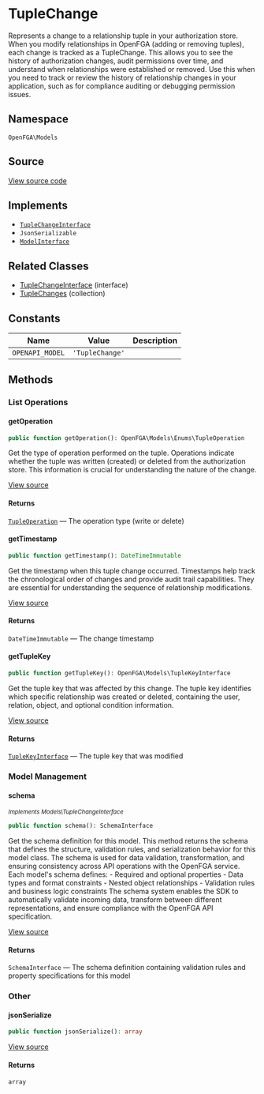 # TupleChange

Represents a change to a relationship tuple in your authorization store. When you modify relationships in OpenFGA (adding or removing tuples), each change is tracked as a TupleChange. This allows you to see the history of authorization changes, audit permissions over time, and understand when relationships were established or removed. Use this when you need to track or review the history of relationship changes in your application, such as for compliance auditing or debugging permission issues.

## Namespace
`OpenFGA\Models`

## Source
[View source code](https://github.com/evansims/openfga-php/blob/main/src/Models/TupleChange.php)

## Implements
* [`TupleChangeInterface`](TupleChangeInterface.md)
* `JsonSerializable`
* [`ModelInterface`](ModelInterface.md)

## Related Classes
* [TupleChangeInterface](Models/TupleChangeInterface.md) (interface)
* [TupleChanges](Models/Collections/TupleChanges.md) (collection)

## Constants
| Name | Value | Description |
|------|-------|-------------|
| `OPENAPI_MODEL` | `'TupleChange'` |  |

## Methods

### List Operations
#### getOperation

```php
public function getOperation(): OpenFGA\Models\Enums\TupleOperation
```

Get the type of operation performed on the tuple. Operations indicate whether the tuple was written (created) or deleted from the authorization store. This information is crucial for understanding the nature of the change.

[View source](https://github.com/evansims/openfga-php/blob/main/src/Models/TupleChange.php#L80)

#### Returns
[`TupleOperation`](Models/Enums/TupleOperation.md) — The operation type (write or delete)
#### getTimestamp

```php
public function getTimestamp(): DateTimeImmutable
```

Get the timestamp when this tuple change occurred. Timestamps help track the chronological order of changes and provide audit trail capabilities. They are essential for understanding the sequence of relationship modifications.

[View source](https://github.com/evansims/openfga-php/blob/main/src/Models/TupleChange.php#L89)

#### Returns
`DateTimeImmutable` — The change timestamp
#### getTupleKey

```php
public function getTupleKey(): OpenFGA\Models\TupleKeyInterface
```

Get the tuple key that was affected by this change. The tuple key identifies which specific relationship was created or deleted, containing the user, relation, object, and optional condition information.

[View source](https://github.com/evansims/openfga-php/blob/main/src/Models/TupleChange.php#L98)

#### Returns
[`TupleKeyInterface`](TupleKeyInterface.md) — The tuple key that was modified
### Model Management
#### schema

*<small>Implements Models\TupleChangeInterface</small>*

```php
public function schema(): SchemaInterface
```

Get the schema definition for this model. This method returns the schema that defines the structure, validation rules, and serialization behavior for this model class. The schema is used for data validation, transformation, and ensuring consistency across API operations with the OpenFGA service. Each model&#039;s schema defines: - Required and optional properties - Data types and format constraints - Nested object relationships - Validation rules and business logic constraints The schema system enables the SDK to automatically validate incoming data, transform between different representations, and ensure compliance with the OpenFGA API specification.

[View source](https://github.com/evansims/openfga-php/blob/main/src/Models/ModelInterface.php#L52)

#### Returns
`SchemaInterface` — The schema definition containing validation rules and property specifications for this model
### Other
#### jsonSerialize

```php
public function jsonSerialize(): array
```

[View source](https://github.com/evansims/openfga-php/blob/main/src/Models/TupleChange.php#L107)

#### Returns
`array`
